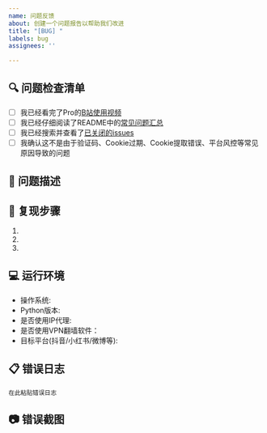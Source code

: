 ```yaml
---
name: 问题反馈
about: 创建一个问题报告以帮助我们改进
title: "[BUG] "
labels: bug
assignees: ''

---
```


## 🔍 问题检查清单  
<!-- 请在提交issue前确认以下事项 -->  

- [ ] 我已经看完了Pro的[B站使用视频](https://www.bilibili.com/video/BV12PsEeJERV)
- [ ] 我已经仔细阅读了README中的[常见问题汇总](https://github.com/MediaCrawlerPro/MediaCrawlerPro-Python/issues/8) 
- [ ] 我已经搜索并查看了[已关闭的issues](https://github.com/MediaCrawlerPro/MediaCrawlerPro-Python/issues?q=is%3Aissue+is%3Aclosed)  
- [ ] 我确认这不是由于验证码、Cookie过期、Cookie提取错误、平台风控等常见原因导致的问题  

## 🐛 问题描述  
<!-- 请详细描述你遇到的问题 -->  


## 📝 复现步骤  
1.   
2.   
3.   

## 💻 运行环境  
- 操作系统:   
- Python版本:  
- 是否使用IP代理:  
- 是否使用VPN翻墙软件：
- 目标平台(抖音/小红书/微博等):  

## 📋 错误日志  
<!-- 请提供完整的错误日志信息 -->  
```shell  
在此粘贴错误日志
```

## 📷 错误截图
<!-- 请提供错误截图 -->
